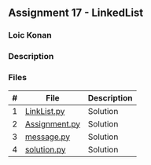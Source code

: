 ## Assignment 17 - LinkedList

### Loic Konan

### Description

### Files

|   #   | File                           | Description |
| :---: | ------------------------------ | ----------- |
|   1   | [LinkList.py](LinkList.py)     | Solution    |
|   2   | [Assignment.py](Assignment.py) | Solution    |
|   3   | [message.py](message.py)       | Solution    |
|   4   | [solution.py](solution.py)     | Solution    |
